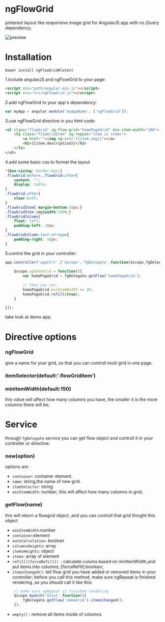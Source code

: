 ngFlowGrid
==========

pinterest layout like responsive image grid for AngularJS app with no jQuery dependency;

![preview](snapshot.jpg 'ngFlowGrid preview')

# Installation

	bower install ngFlowGrid#latest


1.include angularJS and ngFlowGrid to your page:

```html
<script src="path/angular.min.js"></script>
<script src="src/ngFlowGrid.js"></script>

```
2.add ngFlowGrid to your app's dependency:
```javascript
var myApp = angular.module('myAppName', ['ngFlowGrid']);
```

3.use ngFlowGrid directive in you html code:
```html
<ul class="flowGrid" ng-flow-grid="homePageGrid" min-item-width="200">
	<li class="flowGridItem" ng-repeat="item in items">
		<a href=""><img ng-src="{{item.img}}"></a>
		<h2>{{item.description}}</h2>
	</li>
</ul>

```

4.add some basic css to format the layout

```css
*{box-sizing: border-box;}
.flowGrid:before,.flowGrid:after{
	content: "";
	display: table;
}
.flowGrid:after{
	clear:both;
}
.flowGridItem{ margin-bottom:10px;}
.flowGridItem img{width:100%;}
.flowGridColumn{
	float: left;
	padding-left: 10px;
}
.flowGridColumn:last-of-type{
	padding-right: 10px;
}

```
5.control the grid in your controller:
```javascript
app.controller('appCtrl',['$scope','fgDelegate',function($scope,fgDelegate){
	
	$scope.updateGrid = function(){
		var homePageGrid = fgDelegate.getFlow('homePageGrid');
	
		// then you can:
		homePageGrid.minItemWidth += 20;
    	homePageGrid.refill(true);
	}

}]);

```
take look at demo app;


# Directive options
### ngFlowGrid
give a name for your grid, so that you can controll mutil grid in one page.
### itemSelector(default:'.flowGridItem')
### minItemWidth(default:150)
this value will affect how many columns you have, the smaller it is the more columns there will be;

# Service
through `fgDelegate` service you can get flow object and controll it in your controller or directive:

### new(option)
options are:
 - `container`: container element.
 - `name`: string,the name of new grid.
 - `itemSelector`: string
 - `minItemWidth`: number, this will affect how many columns in grid;

### getFlow(name)
this will return a flowgrid object ,and you can controll that grid throght this object
 - `minItemWidth`:number
 - `container`:element
 - `autoCalculation`: boolean
 - `columnsHeights`: array
 - `itemsHeights`: object
 - `items`: array of element
 - `refill([forceRefill]) `: calculate culums based on minItemWidth,and put items into columns; [forceRefill]:boolean;
 - `itemsChanged()`: tell flow grid you have added or removed items in your controller; before you call this method, make sure ngRepeat is finished rendering ,so you should call it like this:

```javascript
 	// make sure ngRepeat is finished rendering
	$scope.$watch('$last',function(){
		fgDelegate.getFlow('demoGrid').itemsChanged();
	});
```
 - `empty()` : remove all items inside of columns
